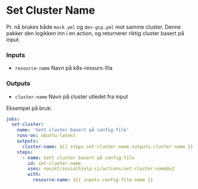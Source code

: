# Set Cluster Name

Pr. nå brukes både `mock.yml` og `dev-gcp.yml` mot samme cluster.
Denne pakker den logikken inn i en action, og returnerer
riktig cluster basert på input.

### Inputs
* `resource-name` Navn på k8s-ressurs-fila

### Outputs
* `cluster-name` Navn på cluster utledet fra input

Eksempel på bruk:
```yaml
jobs:
  set-cluster:
    name: 'Sett cluster basert på config-file'
    runs-on: ubuntu-latest
    outputs:
      cluster-name: ${{ steps.set-cluster-name.outputs.cluster-name }}
    steps:
      - name: Sett cluster basert på config-file
        id: set-cluster-name
        uses: navikt/sosialhjelp-ci/actions/set-cluster-name@v2
        with:
          resource-name: ${{ inputs.config-file-name }}
```